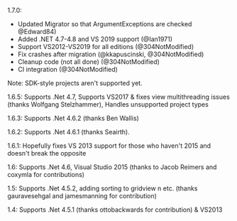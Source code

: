 1.7.0:
- Updated Migrator so that ArgumentExceptions are checked @Edward84)
- Added .NET 4.7-4.8 and VS 2019 support (@Ian1971)
- Support VS2012-VS2019 for all editions (@304NotModified)
- Fix crashes after migration (@kkapuscinski, @304NotModified)
- Cleanup code (not all done) (@304NotModified)
- CI integration (@304NotModified)

Note: SDK-style projects aren't supported yet.

1.6.5: 
Supports .Net 4.7, Supports VS2017 & fixes view multithreading issues (thanks Wolfgang Stelzhammer), Handles unsupported project types

1.6.3: 
Supports .Net 4.6.2 (thanks Ben Wallis)

1.6.2: 
Supports .Net 4.6.1 (thanks  Seairth).

1.6.1: 
Hopefully fixes VS 2013 support for those who haven't 2015 and doesn't break the opposite

1.6: 
Supports .Net 4.6, Visual Studio 2015 (thanks to Jacob Reimers and coxymla for contributions)

1.5: 
Supports .Net 4.5.2, adding sorting to gridview n etc. (thanks gauravesehgal and jamesmanning for contribution)

1.4: 
Supports .Net 4.5.1 (thanks ottobackwards for contribution) & VS2013
